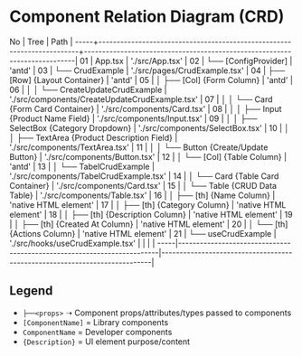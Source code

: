 # Component Relation Diagram (CRD)

No   | Tree                                                                   |     Path                                                                  |
-----+------------------------------------------------------------------------+---------------------------------------------------------------------------|
01   | App.tsx                                                                |     './src/App.tsx'                                                       |
02   | └── [ConfigProvider]                                                   |     'antd'                                                                | 
03   |     └── CrudExample                                                    |     './src/pages/CrudExample.tsx'                                         |
04   |         ├── [Row] {Layout Container}                                   |     'antd'                                                                |
05   |         │   ├── [Col] {Form Column}                                    |     'antd'                                                                |
06   |         │   │   └── CreateUpdateCrudExample                            |     './src/components/CreateUpdateCrudExample.tsx'                        |
07   |         │   │       └── Card {Form Card Container}                     |     './src/components/Card.tsx'                                           |
08   |         │   │           ├── Input {Product Name Field}                 |     './src/components/Input.tsx'                                          |
09   |         │   │           ├── SelectBox {Category Dropdown}              |     './src/components/SelectBox.tsx'                                      |
10   |         │   │           ├── TextArea {Product Description Field}       |     './src/components/TextArea.tsx'                                       |
11   |         │   │           └── Button {Create/Update Button}              |     './src/components/Button.tsx'                                         |
12   |         │   └── [Col] {Table Column}                                   |     'antd'                                                                |
13   |         │       └── TabelCrudExample                                   |     './src/components/TabelCrudExample.tsx'                               |
14   |         │           └── Card {Table Card Container}                    |     './src/components/Card.tsx'                                           |
15   |         │               └── Table {CRUD Data Table}                    |     './src/components/Table.tsx'                                          |
16   |         │                   ├── [th] {Name Column}                     |     'native HTML element'                                                 |
17   |         │                   ├── [th] {Category Column}                 |     'native HTML element'                                                 |
18   |         │                   ├── [th] {Description Column}              |     'native HTML element'                                                 |
19   |         │                   ├── [th] {Created At Column}               |     'native HTML element'                                                 |
20   |         │                   └── [th] {Actions Column}                  |     'native HTML element'                                                 |
21   |         └── useCrudExample                                             |     './src/hooks/useCrudExample.tsx'                          |
     |                                                                        |                                                                           |
-----|------------------------------------------------------------------------|---------------------------------------------------------------------------|      

## Legend

- `├──<props>` ➝ Component props/attributes/types passed to components
- `[ComponentName]` = Library components
- `ComponentName` = Developer components
- `{Description}` = UI element purpose/content

